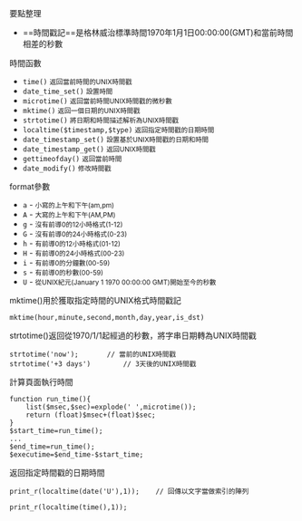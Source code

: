 要點整理
- ==時間戳記==是格林威治標準時間1970年1月1日00:00:00(GMT)和當前時間相差的秒數

時間函數

- `time()` <small>返回當前時間的UNIX時間戳</small>
- `date_time_set()` <small>設置時間</small>
- `microtime()` <small>返回當前時間UNIX時間戳的微秒數</small>
- `mktime()` <small>返回一個日期的UNIX時間戳</small>
- `strtotime()` <small>將日期和時間描述解析為UNIX時間戳</small>
- `localtime($timestamp,$type)` <small>返回指定時間戳的日期時間</small>
- `date_timestamp_set()` <small>設置基於UNIX時間戳的日期和時間</small>
- `date_timestamp_get()` <small>返回UNIX時間戳</small>
- `gettimeofday()` <small>返回當前時間</small>
- `date_modify()` <small>修改時間戳</small>
 
 format參數
 
 - `a` - <small>小寫的上午和下午(am,pm)</small>
 - `A` - <small>大寫的上午和下午(AM,PM)</small>
 - `g` - <small>沒有前導0的12小時格式(1-12)</small>
 - `G` - <small>沒有前導0的24小時格式(0-23)</small>
 - `h` - <small>有前導0的12小時格式(01-12)</small>
 - `H` - <small>有前導0的24小時格式(00-23)</small>
 - `i` - <small>有前導0的分鐘數(00-59)</small>
 - `s` - <small>有前導0的秒數(00-59)</small>
 - `U` - <small>從UNIX紀元(January 1 1970 00:00:00 GMT)開始至今的秒數</small> 
 
mktime()用於獲取指定時間的UNIX格式時間戳記
```
mktime(hour,minute,second,month,day,year,is_dst)
```

strtotime()返回從1970/1/1起經過的秒數，將字串日期轉為UNIX時間戳
```
strtotime('now');		// 當前的UNIX時間戳
strtotime('+3 days')		// 3天後的UNIX時間戳
```

計算頁面執行時間
```
function run_time(){
	list($msec,$sec)=explode(' ',microtime());
	return (float)$msec+(float)$sec;
}
$start_time=run_time();
...
$end_time=run_time();
$executime=$end_time-$start_time;
```

返回指定時間戳的日期時間
```
print_r(localtime(date('U'),1));	// 回傳以文字當做索引的陣列
```

```
print_r(localtime(time(),1));
```